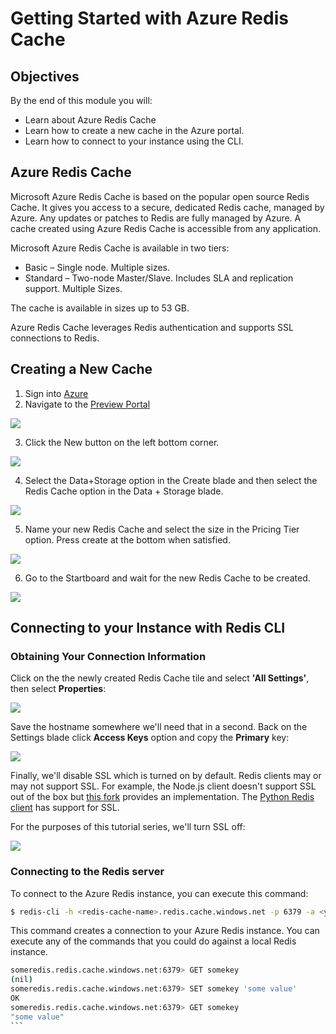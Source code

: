 # Getting Started with Azure Redis Cache

## Objectives

By the end of this module you will:

- Learn about Azure Redis Cache
- Learn how to create a new cache in the Azure portal. 
- Learn how to connect to your instance using the CLI.

## Azure Redis Cache

Microsoft Azure Redis Cache is based on the popular open source Redis Cache. It gives you access to a secure, dedicated Redis cache, managed by Azure. Any updates or patches to Redis are fully managed by Azure. A cache created using Azure Redis Cache is accessible from any application.

Microsoft Azure Redis Cache is available in two tiers:
* Basic – Single node. Multiple sizes.
* Standard – Two-node Master/Slave. Includes SLA and replication support. Multiple Sizes.

The cache is available in sizes up to 53 GB.

Azure Redis Cache leverages Redis authentication and supports SSL connections to Redis.

## Creating a New Cache

1. Sign into [Azure](https://azure.com)
2. Navigate to the [Preview Portal](https://portal.azure.com)

![](1_portal_start.PNG)

3. Click the New button on the left bottom corner. 

![](2_portal_new.PNG)

4. Select the Data+Storage option in the Create blade and then select the Redis Cache option in the Data + Storage blade. 

![](3_portal_new_redis.PNG)

5. Name your new Redis Cache and select the size in the Pricing Tier option. Press create at the bottom when satisfied. 

![](4_select_size.PNG)

6. Go to the Startboard and wait for the new Redis Cache to be created. 

![](5_creating_new.PNG)


## Connecting to your Instance with Redis CLI

### Obtaining Your Connection Information

Click on the the newly created Redis Cache tile and select **'All Settings'**, then select **Properties**:

![](ss1.png)

Save the hostname somewhere we'll need that in a second. Back on the Settings blade click **Access Keys** option and copy the **Primary** key:

![](ss2.png)

Finally, we'll disable SSL which is turned on by default. Redis clients may or may not support SSL. For example, the Node.js client doesn't support SSL out of the box but [this fork](https://github.com/paddybyers/node_redis) provides an implementation. The [Python Redis client](https://github.com/andymccurdy/redis-py/) has support for SSL.

For the purposes of this tutorial series, we'll turn SSL off:

![](ss3.png)

### Connecting to the Redis server

To connect to the Azure Redis instance, you can execute this command:

```bash
$ redis-cli -h <redis-cache-name>.redis.cache.windows.net -p 6379 -a <your key>
```

This command creates a connection to your Azure Redis instance. You can execute any of the commands that you could do against a local Redis instance.

```bash
someredis.redis.cache.windows.net:6379> GET somekey
(nil)
someredis.redis.cache.windows.net:6379> SET somekey 'some value'
OK
someredis.redis.cache.windows.net:6379> GET somekey
"some value"
```                                                             